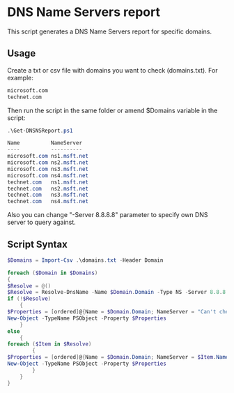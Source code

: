 # DNS Name Servers report

This script generates a DNS Name Servers report for specific domains.

## Usage

Create a txt or csv file with domains you want to check (domains.txt). For example:

```txt
microsoft.com
technet.com
```

Then run the script in the same folder or amend $Domains variable in the script:

```PowerShell
.\Get-DNSNSReport.ps1

Name          NameServer
----          ----------
microsoft.com ns1.msft.net
microsoft.com ns2.msft.net
microsoft.com ns3.msft.net
microsoft.com ns4.msft.net
technet.com   ns1.msft.net
technet.com   ns2.msft.net
technet.com   ns3.msft.net
technet.com   ns4.msft.net
```

Also you can change "-Server 8.8.8.8" parameter to specify own DNS server to query against.

## Script Syntax

```PowerShell
$Domains = Import-Csv .\domains.txt -Header Domain

foreach ($Domain in $Domains) 
{
$Resolve = @()
$Resolve = Resolve-DnsName -Name $Domain.Domain -Type NS -Server 8.8.8.8 -ErrorAction SilentlyContinue | where {$_.Section -eq "Answer"}
if (!$Resolve) 
    {
$Properties = [ordered]@{Name = $Domain.Domain; NameServer = "Can't check the DNS name"}
New-Object -TypeName PSObject -Property $Properties
    }
else 
    {
foreach ($Item in $Resolve)
        {  
$Properties = [ordered]@{Name = $Domain.Domain; NameServer = $Item.NameHost}
New-Object -TypeName PSObject -Property $Properties
        }
    }
}
```